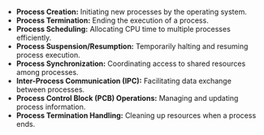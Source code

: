- **Process Creation:** Initiating new processes by the operating system.
- **Process Termination:** Ending the execution of a process.
- **Process Scheduling:** Allocating CPU time to multiple processes efficiently.
- **Process Suspension/Resumption:** Temporarily halting and resuming process execution.
- **Process Synchronization:** Coordinating access to shared resources among processes.
- **Inter-Process Communication (IPC):** Facilitating data exchange between processes.
- **Process Control Block (PCB) Operations:** Managing and updating process information.
- **Process Termination Handling:** Cleaning up resources when a process ends.
